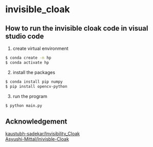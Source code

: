 # invisible_cloak

## How to run the invisible cloak code in visual studio code

1. create virtual environment

```bash
$ conda create -n hp
$ conda activate hp
```

2. install the packages

```bash
$ conda install pip numpy
$ pip install opencv-python
```

3. run the program

```bash
$ python main.py
```

## Acknowledgement

[kaustubh-sadekar/Invisibility_Cloak](https://github.com/kaustubh-sadekar/Invisibility_Cloak)<br>
[Asyushi-Mittal/Inivisble-Cloak](https://github.com/Aayushi-Mittal/Invisible-Cloak)
